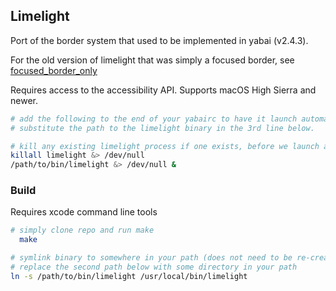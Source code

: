 ## Limelight

Port of the border system that used to be implemented in yabai (v2.4.3).

For the old version of limelight that was simply a focused border, see [focused_border_only](https://github.com/koekeishiya/limelight/tree/focused_border_only)

Requires access to the accessibility API. Supports macOS High Sierra and newer.

```sh
# add the following to the end of your yabairc to have it launch automatically when yabai starts.
# substitute the path to the limelight binary in the 3rd line below.

# kill any existing limelight process if one exists, before we launch a new one
killall limelight &> /dev/null
/path/to/bin/limelight &> /dev/null &
```

### Build

Requires xcode command line tools

```sh
# simply clone repo and run make
  make

# symlink binary to somewhere in your path (does not need to be re-created after a rebuild)
# replace the second path below with some directory in your path
ln -s /path/to/bin/limelight /usr/local/bin/limelight
```
